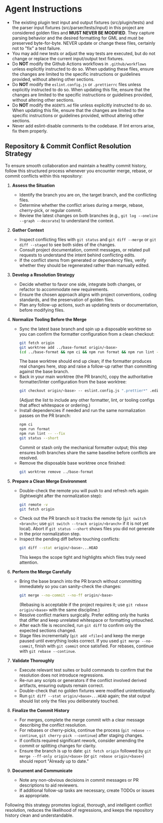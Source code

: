 # Agent Instructions
- The existing plugin test input and output fixtures (src/plugin/tests) and the parser input fixtures (src/parser/tests/input) in this project are considered golden files and **MUST NEVER BE MODIFIED**. They capture parsing behavior and the desired formatting for GML and must be preserved byte-for-byte. NEVER update or change these files, certainly not to "fix" a test failure.
- You may add new tests or adjust the way tests are executed, but do not change or replace the current input/output text fixtures.
- Do **NOT** modify the Github Actions workflows in `.github/workflows` unless explicitly instructed to do so. When updating these files, ensure the changes are limited to the specific instructions or guidelines provided, without altering other sections.
- Do **NOT** modify the `eslint.config.js` or `.prettierrc` files unless explicitly instructed to do so. When updating this file, ensure that the changes are limited to the specific instructions or guidelines provided, without altering other sections.
- Do **NOT** modify the `AGENTS.md` file unless explicitly instructed to do so. When updating this file, ensure that the changes are limited to the specific instructions or guidelines provided, without altering other sections.
- Never add eslint-disable comments to the codebase. If lint errors arise, fix them properly.

## Repository & Commit Conflict Resolution Strategy
To ensure smooth collaboration and maintain a healthy commit history, follow this structured process whenever you encounter merge, rebase, or commit conflicts within this repository:

1. **Assess the Situation**
   - Identify the branch you are on, the target branch, and the conflicting files.
   - Determine whether the conflict arises during a merge, rebase, cherry-pick, or regular commit.
   - Review the latest changes on both branches (e.g., `git log --oneline --graph --decorate`) to understand the context.

2. **Gather Context**
   - Inspect conflicting files with `git status` and `git diff --merge` or `git diff --staged` to see both sides of the changes.
   - Consult project documentation, commit messages, or related pull requests to understand the intent behind conflicting edits.
   - If the conflict stems from generated or dependency files, verify whether they should be regenerated rather than manually edited.

3. **Develop a Resolution Strategy**
   - Decide whether to favor one side, integrate both changes, or refactor to accommodate new requirements.
   - Ensure the chosen approach aligns with project conventions, coding standards, and the preservation of golden files.
   - Plan any follow-up actions, such as updating tests or documentation, before modifying files.

4. **Normalize Tooling Before the Merge**
   - Sync the latest base branch and spin up a disposable worktree so you can confirm the formatter configuration from a clean checkout:
     ```bash
     git fetch origin
     git worktree add ../base-format origin/<base>
     (cd ../base-format && npm ci && npm run format && npm run lint -- --fix)
     ```
     The base worktree should end up clean; if the formatter produces real changes here, stop and raise a follow-up rather than committing against the base branch.
   - Back in your main worktree (the PR branch), copy the authoritative formatter/linter configuration from the base worktree:
     ```bash
     git checkout origin/<base> -- eslint.config.js ".prettier*" .editorconfig
     ```
     (Adjust the list to include any other formatter, lint, or tooling configs that affect whitespace or ordering.)
   - Install dependencies if needed and run the same normalization passes on the PR branch:
     ```bash
     npm ci
     npm run format
     npm run lint -- --fix
     git status --short
     ```
     Commit or stash only the mechanical formatter output; this step ensures both branches share the same baseline before conflicts are resolved.
   - Remove the disposable base worktree once finished:
     ```bash
     git worktree remove ../base-format
     ```

5. **Prepare a Clean Merge Environment**
   - Double-check the remote you will push to and refresh refs again (lightweight after the normalization step):
     ```bash
     git remote -v
     git fetch origin
     ```
   - Check out the PR branch so it tracks the remote tip (`git switch <branch>`; use `git switch --track origin/<branch>` if it is not yet local). Abort if `git status --short` shows files you did not generate in the prior normalization step.
   - Inspect the pending diff before touching conflicts:
     ```bash
     git diff --stat origin/<base>...HEAD
     ```
     This keeps the scope tight and highlights which files truly need attention.

6. **Perform the Merge Carefully**
   - Bring the base branch into the PR branch without committing immediately so you can sanity-check the changes:
     ```bash
     git merge --no-commit --no-ff origin/<base>
     ```
     (Rebasing is acceptable if the project requires it; use `git rebase origin/<base>` with the same discipline.)
   - Resolve conflict markers surgically. Prefer editing only the hunks that differ and keep unrelated whitespace or formatting untouched.
   - After each file is reconciled, run `git diff` to confirm only the expected sections changed.
   - Stage files incrementally (`git add <file>`) and keep the merge paused until everything looks correct. If you used `git merge --no-commit`, finish with `git commit` once satisfied. For rebases, continue with `git rebase --continue`.

7. **Validate Thoroughly**
   - Execute relevant test suites or build commands to confirm that the resolution does not introduce regressions.
   - Re-run any scripts or generators if the conflict involved derived artifacts, ensuring outputs remain correct.
   - Double-check that no golden fixtures were modified unintentionally.
   - Run `git diff --stat origin/<base>...HEAD` again; the stat output should list only the files you deliberately touched.

8. **Finalize the Commit History**
   - For merges, complete the merge commit with a clear message describing the conflict resolution.
   - For rebases or cherry-picks, continue the process (`git rebase --continue`, `git cherry-pick --continue`) after staging changes.
   - If conflicts required significant rework, consider amending the commit or splitting changes for clarity.
   - Ensure the branch is up to date: `git fetch origin` followed by `git merge --ff-only origin/<base>` (or `git rebase origin/<base>`) should report "Already up to date."

9. **Document and Communicate**
   - Note any non-obvious decisions in commit messages or PR descriptions to aid reviewers.
   - If additional follow-up tasks are necessary, create TODOs or issues as appropriate.

Following this strategy promotes logical, thorough, and intelligent conflict resolution, reduces the likelihood of regressions, and keeps the repository history clean and understandable.
